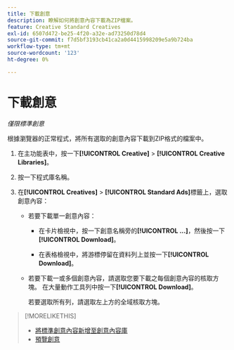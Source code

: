 ```yaml
---
title: 下載創意
description: 瞭解如何將創意內容下載為ZIP檔案。
feature: Creative Standard Creatives
exl-id: 6507d472-be25-4f20-a32e-ad73250d78d4
source-git-commit: f7d5bf3193cb41ca2a0d4415998209e5a9b724ba
workflow-type: tm+mt
source-wordcount: '123'
ht-degree: 0%

---
```


# 下載創意

*僅限標準創意*

根據瀏覽器的正常程式，將所有選取的創意內容下載到ZIP格式的檔案中。

1. 在主功能表中，按一下&#x200B;**[!UICONTROL Creative]** > **[!UICONTROL Creative Libraries]**。

1. 按一下程式庫名稱。

1. 在&#x200B;**[!UICONTROL Creatives]** > **[!UICONTROL Standard Ads]**&#x200B;標籤上，選取創意內容：

   * 若要下載單一創意內容：

      * 在卡片檢視中，按一下創意名稱旁的&#x200B;**[!UICONTROL ...]**，然後按一下&#x200B;**[!UICONTROL Download]**。

      * 在表格檢視中，將游標停留在資料列上並按一下&#x200B;**[!UICONTROL Download]**。

   * 若要下載一或多個創意內容，請選取您要下載之每個創意內容的核取方塊。 在大量動作工具列中按一下&#x200B;**[!UICONTROL Download]**。

     若要選取所有列，請選取左上方的全域核取方塊。

>[!MORELIKETHIS]
>
>* [將標準創意內容新增至創意內容庫](creative-add-standard.md)
>* [預覽創意](creative-preview.md)
